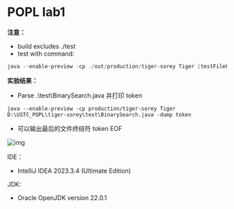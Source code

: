 # POPL lab1

**注意：**

- build excludes ./test
- test with command:

```powershell
java --enable-preview -cp ./out/production/tiger-sorey Tiger [testFilePath] -dump token
```

**实验结果：**

- Parse .\test\BinarySearch.java 并打印 token

```
java --enable-preview -cp production/tiger-sorey Tiger D:\USTC_POPL\tiger-sorey\test\BinarySearch.java -dump token
```

- 可以输出最后的文件终结符 token EOF

![img](https://github.com/soreyalter/popl_tiger/raw/lab1/assets/Snipaste_2024-05-18_16-19-09.jpg)

IDE：

- IntelliJ IDEA 2023.3.4 (Ultimate Edition)

JDK:

- Oracle OpenJDK version 22.0.1
